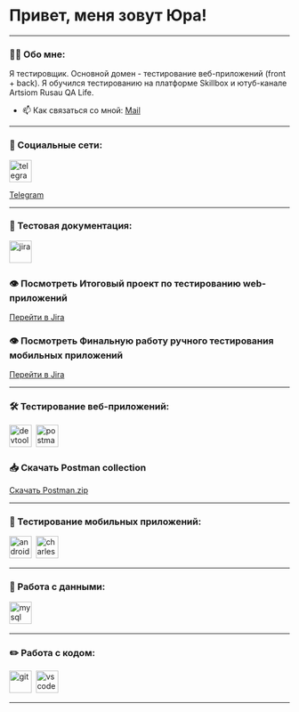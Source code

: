 # Привет, меня зовут Юра!

---

### 👨‍💻 Обо мне:

Я тестировщик. Основной домен - тестирование веб-приложений (front + back). Я обучился тестированию на платформе Skillbox и ютуб-канале Artsiom Rusau QA Life.

- 📫 Как связаться со мной: [Mail](mailto:onishuk-yura@mail.ru)


---
### 🤝 Социальные сети:

  <div id="badges">
    <a href="https://t.me/markOYV777" target="_blank">
      <img src="https://cdn-icons-png.flaticon.com/512/2111/2111646.png" width="40" height="40" alt="telegram" />
    </a>
  </div>

  [Telegram](https://t.me/markOYV777)

---

### 📁 Тестовая документация:

<div>
  <img src="https://cdn.jsdelivr.net/gh/devicons/devicon/icons/jira/jira-original.svg" title="jira" alt="jira" width="40" height="40"/>&nbsp
  
### 👁️ Посмотреть Итоговый проект по тестированию web-приложений

[Перейти в Jira](https://mark77850.atlassian.net/jira/software/projects/WEBPROJ/boards/34?atlOrigin=eyJpIjoiY2ZmNWFhMDY0Nzc3NDhjMjg3YmNlNTY5MmYxZGM4NjQiLCJwIjoiaiJ9)
  
### 👁️ Посмотреть Финальную работу ручного тестирования мобильных приложений

[Перейти в Jira](https://mark77850.atlassian.net/jira/software/projects/FINRMOBPR/boards/67?atlOrigin=eyJpIjoiYTVlZjIwMjIxMjFhNDBhOWFmZGNkOTMyMGZlNTRmMGEiLCJwIjoiaiJ9)
</div>

---

### 🛠 Тестирование веб-приложений:

<div>
  <img src="https://d33wubrfki0l68.cloudfront.net/38b5c953a4667366685d55db55d057c86db1fc54/a0fdc/static/acae6b24d940347661ca901ea07f47c1/chrome-dev-logo-icon.png" title="devtools" alt="devtools" width="40" height="40"/>&nbsp
  <img src="https://encrypted-tbn0.gstatic.com/images?q=tbn:ANd9GcRJ5yPOAbr-LrEa8ANO47RBo4f2txsvjPL-fw&s" alt="postman" width="40" height="40"/>&nbsp

### 📥 Скачать Postman collection
[Скачать Postman.zip](https://github.com/Yura-1995/test/releases/download/v1.0.1/Postman.zip)
</div>

---

### 📱 Тестирование мобильных приложений:

<div>
  <img src="https://cdn.jsdelivr.net/gh/devicons/devicon/icons/androidstudio/androidstudio-original.svg" title="android-studio" alt="android-studio" width="40" height="40"/>&nbsp
  <img src="https://cdn.icon-icons.com/icons2/3053/PNG/512/charles_proxy_macos_bigsur_icon_190302.png" title="charles-proxy" alt="charles-proxy" width="40" height="40"/>&nbsp
</div>


---

### 💾 Работа с данными:

<div>
  <img src="https://cdn.jsdelivr.net/gh/devicons/devicon/icons/mysql/mysql-original.svg" title="mysql" alt="mysql" width="40" height="40"/>&nbsp
</div>

---

### ✏️ Работа с кодом:

<div>
  <img src="https://cdn.jsdelivr.net/gh/devicons/devicon/icons/git/git-original.svg" title="git" alt="git" width="40" height="40"/>&nbsp
  <img src="https://cdn.jsdelivr.net/gh/devicons/devicon/icons/vscode/vscode-original.svg" title="vscode" alt="vscode" width="40" height="40"/>&nbsp
  
</div>

---

